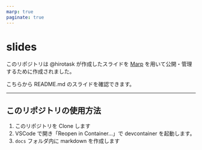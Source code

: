 ```yaml
---
marp: true
paginate: true
---
```


# slides

このリポジトリは @hirotask が作成したスライドを [Marp](https://marp.app/) を用いて公開・管理するために作成されました。

こちらから README.md のスライドを確認できます。

---

## このリポジトリの使用方法

1. このリポジトリを Clone します
2. VSCode で開き「Reopen in Container...」で devcontainer を起動します。
3. `docs` フォルダ内に markdown を作成します

